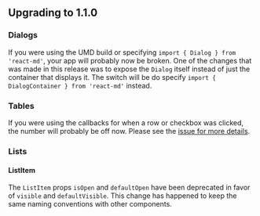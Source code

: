 ## Upgrading to 1.1.0
### Dialogs
If you were using the UMD build or specifying `import { Dialog } from 'react-md'`, your app will probably now
be broken. One of the changes that was made in this release was to expose the `Dialog` itself instead of just
the container that displays it. The switch will be do specify `import { DialogContainer } from 'react-md'` instead.

### Tables
If you were using the callbacks for when a row or checkbox was clicked, the number will probably be off now. Please see
the [issue for more details](#issues-243).

### Lists
#### ListItem
The `ListItem` props `isOpen` and `defaultOpen` have been deprecated in favor of `visible` and `defaultVisible`. This change
has happened to keep the same naming conventions with other components.
